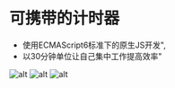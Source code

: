 # 可携带的计时器
- 使用ECMAScript6标准下的原生JS开发",
- 以30分钟单位让自己集中工作提高效率"

![alt](https://github.com/fanmin2019/portable_timer/blob/master/timer.png)
![alt](https://github.com/fanmin2019/portable_timer/blob/master/timer-on.png)
![alt](https://github.com/fanmin2019/portable_timer/blob/master/stopwatch.png)
